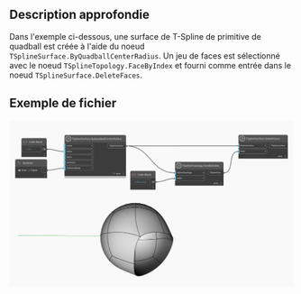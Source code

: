 ## Description approfondie

Dans l'exemple ci-dessous, une surface de T-Spline de primitive de quadball est créée à l'aide du noeud `TSplineSurface.ByQuadballCenterRadius`. Un jeu de faces est sélectionné avec le noeud `TSplineTopology.FaceByIndex` et fourni comme entrée dans le noeud `TSplineSurface.DeleteFaces`.


## Exemple de fichier

![Example](./Autodesk.DesignScript.Geometry.TSpline.TSplineSurface.DeleteFaces_img.jpg)
